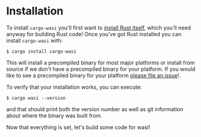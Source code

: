 # Installation

To install `cargo-wasi` you'll first want to [install Rust
itself](https://www.rust-lang.org/tools/install), which you'll need anyway for
building Rust code! Once you've got Rust installed you can install `cargo-wasi`
with:

```
$ cargo install cargo-wasi
```

This will install a precompiled binary for most major platforms or install from
source if we don't have a precompiled binary for your platform. If you would
like to see a precompiled binary for your platform [please file an
issue](https://github.com/bytecodealliance/cargo-wasi/issues/new)!.

To verify that your installation works, you can execute:

```
$ cargo wasi --version
```

and that should print both the version number as well as git information about
where the binary was built from.

Now that everything is set, let's build some code for wasi!
